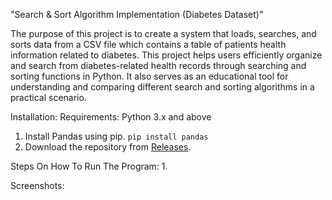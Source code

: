 "Search & Sort Algorithm Implementation (Diabetes Dataset)"

  The purpose of this project is to create a system that loads, searches, and sorts data from a CSV file which contains a table of patients health information related to diabetes. This project helps users efficiently organize and search from diabetes-related health records through searching and sorting functions in Python. It also serves as an educational tool for understanding and comparing different search and sorting algorithms in a practical scenario.

Installation:
Requirements: Python 3.x and above
1. Install Pandas using pip.
```pip install pandas```
2. Download the repository from [Releases](https://github.com/conname/search-sort-diabetes/releases/latest).

Steps On How To Run The Program:
1. 

Screenshots:
